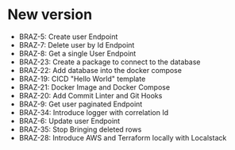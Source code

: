 # New version
* BRAZ-5: Create user Endpoint
* BRAZ-7: Delete user by Id Endpoint
* BRAZ-8: Get a single User Endpoint
* BRAZ-23: Create a package to connect to the database
* BRAZ-22: Add database into the docker compose
* BRAZ-19: CICD "Hello World" template
* BRAZ-21: Docker Image and Docker Compose
* BRAZ-20: Add Commit Linter and Git Hooks
* BRAZ-9: Get user paginated Endpoint
* BRAZ-34: Introduce logger with correlation Id
* BRAZ-6: Update user Endpoint
* BRAZ-35: Stop Bringing deleted rows
* BRAZ-28: Introduce AWS and Terraform locally with Localstack
